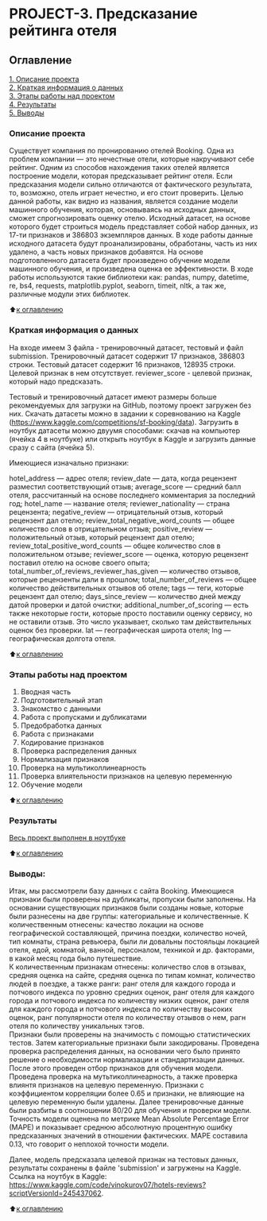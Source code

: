 # PROJECT-3. Предсказание рейтинга отеля

## Оглавление  
[1. Описание проекта](README.md#Описание-проекта)  
[2. Краткая информация о данных](README.md#Краткая-информация-о-данных)  
[3. Этапы работы над проектом](README.md#Этапы-работы-над-проектом)  
[4. Результаты](README.md#Результаты)    
[5. Выводы](README.md#Выводы) 

### Описание проекта  

Существует компания по пронированию отелей Booking. Одна из проблем компании — это нечестные отели, которые накручивают себе рейтинг. Одним из способов нахождения таких отелей является построение модели, которая предсказывает рейтинг отеля. Если предсказания модели сильно отличаются от фактического результата, то, возможно, отель играет нечестно, и его стоит проверить.
Целью данной работы, как видно из названия, является создание модели машинного обучения, которая, основываясь на исходных данных, сможет спрогнозировать оценку отелю.
Исходный датасет, на основе которого будет строиться модель представляет собой набор данных, из 17-ти признаков и 386803 экземпляров данных.
В ходе работы данные исходного датасета будут проанализированы, обработаны, часть из них удалено, а часть новых признаков добавятся.
На основе подготовленного датасета будет произведено обучение модели машинного обучения, и произведена оценка ее эффективности.
В ходе работы используются такие библиотеки как: pandas, numpy, datetime, re, bs4, requests, matplotlib.pyplot, seaborn, timeit, nltk, а так же, различные модули этих библиотек.


:arrow_up:[к оглавлению](README.md#Оглавление)


### Краткая информация о данных

На входе имеем 3 файла - тренировочный датасет, тестовый и файл submission.
Тренировочный датасет содержит 17 признаков, 386803 строки.
Тестовый датасет содержит 16 признаков, 128935 строки. Целевой признак в нем отсутствует.
reviewer_score - целевой признак, который надо предсказать.

Тестовый и тренировочный датасет имеют размеры больше рекомендуемых для загрузки на GitHub, поэтому проект загружен без них. Скачать датасеты можно в задании к соревнованию на Kaggle (https://www.kaggle.com/competitions/sf-booking/data). 
Загрузить в ноутбук датасеты можно двуумя способами: скачав на компьютер (ячейка 4 в ноутбуке) или открыть ноутбук в Kaggle и загрузить данные сразу с сайта (ячейка 5).

Имеющиеся изначально признаки:

hotel_address — адрес отеля;
review_date — дата, когда рецензент разместил соответствующий отзыв;
average_score — средний балл отеля, рассчитанный на основе последнего комментария за последний год;
hotel_name — название отеля;
reviewer_nationality — страна рецензента;
negative_review — отрицательный отзыв, который рецензент дал отелю;
review_total_negative_word_counts — общее количество слов в отрицательном отзыв;
positive_review — положительный отзыв, который рецензент дал отелю;
review_total_positive_word_counts — общее количество слов в положительном отзыве;
reviewer_score — оценка, которую рецензент поставил отелю на основе своего опыта;
total_number_of_reviews_reviewer_has_given — количество отзывов, которые рецензенты дали в прошлом;
total_number_of_reviews — общее количество действительных отзывов об отеле;
tags — теги, которые рецензент дал отелю;
days_since_review — количество дней между датой проверки и датой очистки;
additional_number_of_scoring — есть также некоторые гости, которые просто поставили оценку сервису, но не оставили отзыв. Это число указывает, сколько там действительных оценок без проверки.
lat — географическая широта отеля;
lng — географическая долгота отеля.
  
:arrow_up:[к оглавлению](README.md#Оглавление)


### Этапы работы над проектом  

1. Вводная часть
2. Подготовительный этап
3. Знакомство с данными
4. Работа с пропусками и дубликатами
5. Предобработка данных
6. Работа с признаками
7. Кодирование признаков
8. Проверка распределения данных
9. Нормализация признаков
10. Проверка на мультиколлинеарность
11. Проверка влиятельности признаков на целевую переменную
12. Обучение модели


:arrow_up:[к оглавлению](README.md#Оглавление)


### Результаты
[Весь проект выполнен в ноутбуке](</Projects/PROJECT-3. EDA + Feature Engineering. Соревнование на Kaggle/Project 3.Hotels reviews.ipynb>)


:arrow_up:[к оглавлению](README.md#Оглавление)


### Выводы:  

Итак, мы рассмотрели базу данных с сайта Booking. Имеющиеся признаки были проверены на дубликаты, пропуски были заполнены. На основании существующих признаков были созданы новые, которые были разнесены на две группы: категориальные и количественные. К количественным отнесены: качество локации на основе географической составляющей, причина поездки, количество ночей, тип комнаты, страна ревьюера, были ли довальны постояльцы локацией отеля, едой, комнатой, ванной, персоналом, техникой и др. факторами, в какой месяц года было путешествие.  
К количественным признакам отнесены: количество слов в отзывах, средняя оценка на сайте,  средняя оценка по типам комнат,  количество людей в поездке, а также ранги: ранг отеля для каждого города и потчового индекса по уровню средних оценок, ранг отеля для каждого города и потчового индекса по количеству низких оценок, ранг отеля для каждого города и потчового индекса по количеству высоких оценок, ранг популярности отеля по количеству отзывов о нем, рагн отеля по количеству уникальных тэгов.   
Признаки были проверены на значимость с помощью статистических тестов. Затем категориальные признаки были закодированы. Проведена проверка распределения данных, на основании чего было принято решение о необходимости нормализации и стандартизации данных. После этого проведен отбор признаков для обучения модели. Проведена проверка на мутьтиколлинеарность, а также проверка влиянтя признаков на целевую переменную. Признаки с коэффициентом корреляции более 0.65 и признаки, не влияющие на целевую переменную были удалены. Далее тренировочные данные были разбиты в соотношении 80/20 для обучения и проверки модели.  
Точность модели оценена по метрике Mean Absolute Percentage Error (MAPE) и показывает среднюю абсолютную процентную ошибку предсказанных значений в отношении фактических. MAPE составила 0.13, что говорит о неплохой точности модели.

Далее, модель предсказала целевой признак на тестовых данных, результаты сохранены в файле 'submission' и загружены на Kaggle. Ссылка на ноутбук в Kaggle: https://www.kaggle.com/code/vinokurov07/hotels-reviews?scriptVersionId=245437062.

:arrow_up:[к оглавлению](README.md#Оглавление)

